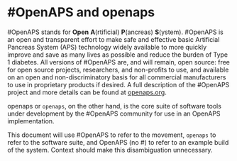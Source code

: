 # #OpenAPS and openaps

\#OpenAPS stands for **Open** **A**(rtificial) **P**(ancreas) **S**(ystem). #OpenAPS is an open and transparent effort to make safe and effective basic Artificial Pancreas System (APS) technology widely available to more quickly improve and save as many lives as possible and reduce the burden of Type 1 diabetes. All versions of #OpenAPS are, and will remain, open source: free for open source projects, researchers, and non-profits to use, and available on an open and non-discriminatory basis for all commercial manufacturers to use in proprietary products if desired. A full description of the \#OpenAPS project and more details can be found at [openaps.org](http://openaps.org/).

openaps or `openaps`, on the other hand, is the core suite of software tools under development by the #OpenAPS community for use in an OpenAPS implementation.

This document will use \#OpenAPS to refer to the movement, `openaps` to refer to the software suite, and OpenAPS (no \#) to refer to an example build of the system. Context should make this disambiguation unnecessary.
